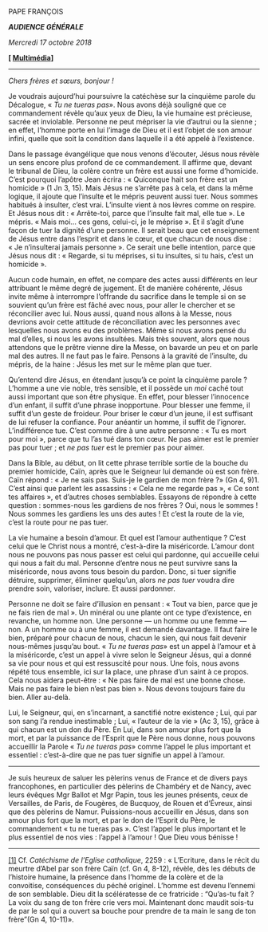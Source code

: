 PAPE FRANÇOIS

***AUDIENCE GÉNÉRALE***

*Mercredi 17 octobre 2018*

**[ [Multimédia](http://w2.vatican.va/content/francesco/fr/events/event.dir.html/content/vaticanevents/fr/2018/10/17/udienzagenerale.html)]**

* * *

*Chers frères et sœurs, bonjour !*

Je voudrais aujourd’hui poursuivre la catéchèse sur la cinquième parole du Décalogue, « *Tu ne tueras pas*». Nous avons déjà souligné que ce commandement révèle qu’aux yeux de Dieu, la vie humaine est précieuse, sacrée et inviolable. Personne ne peut mépriser la vie d’autrui ou la sienne ; en effet, l’homme porte en lui l’image de Dieu et il est l’objet de son amour infini, quelle que soit la condition dans laquelle il a été appelé à l’existence.

Dans le passage évangélique que nous venons d’écouter, Jésus nous révèle un sens encore plus profond de ce commandement. Il affirme que, devant le tribunal de Dieu, la colère contre un frère est aussi une forme d’homicide. C’est pourquoi l’apôtre Jean écrira : « Quiconque hait son frère est un homicide » (1 Jn 3, 15). Mais Jésus ne s’arrête pas à cela, et dans la même logique, il ajoute que l’insulte et le mépris peuvent aussi tuer. Nous sommes habitués à insulter, c’est vrai. L’insulte vient à nos lèvres comme on respire. Et Jésus nous dit : « Arrête-toi, parce que l’insulte fait mal, elle tue ». Le mépris. « Mais moi... ces gens, celui-ci, je le méprise ». Et il s’agit d’une façon de tuer la dignité d’une personne. Il serait beau que cet enseignement de Jésus entre dans l’esprit et dans le cœur, et que chacun de nous dise : « Je n’insulterai jamais personne ». Ce serait une belle intention, parce que Jésus nous dit : « Regarde, si tu méprises, si tu insultes, si tu hais, c’est un homicide ».

Aucun code humain, en effet, ne compare des actes aussi différents en leur attribuant le même degré de jugement. Et de manière cohérente, Jésus invite même à interrompre l’offrande du sacrifice dans le temple si on se souvient qu’un frère est fâché avec nous, pour aller le chercher et se réconcilier avec lui. Nous aussi, quand nous allons à la Messe, nous devrions avoir cette attitude de réconciliation avec les personnes avec lesquelles nous avons eu des problèmes. Même si nous avons pensé du mal d’elles, si nous les avons insultées. Mais très souvent, alors que nous attendons que le prêtre vienne dire la Messe, on bavarde un peu et on parle mal des autres. Il ne faut pas le faire. Pensons à la gravité de l’insulte, du mépris, de la haine : Jésus les met sur le même plan que tuer.

Qu’entend dire Jésus, en étendant jusqu’à ce point la cinquième parole ? L’homme a une vie noble, très sensible, et il possède un *moi* caché tout aussi important que son être physique. En effet, pour blesser l’innocence d’un enfant, il suffit d’une phrase inopportune. Pour blesser une femme, il suffit d’un geste de froideur. Pour briser le cœur d’un jeune, il est suffisant de lui refuser la confiance. Pour anéantir un homme, il suffit de l’ignorer. L’indifférence tue. C’est comme dire à une autre personne : « Tu es mort pour moi », parce que tu l’as tué dans ton cœur. Ne pas aimer est le premier pas pour tuer ; et *ne pas tuer* est le premier pas pour aimer.

Dans la Bible, au début, on lit cette phrase terrible sortie de la bouche du premier homicide, Caïn, après que le Seigneur lui demande où est son frère. Caïn répond : « Je ne sais pas. Suis-je le gardien de mon frère ?» (Gn 4, 9)1. C’est ainsi que parlent les assassins : « Cela ne me regarde pas », « Ce sont tes affaires », et d’autres choses semblables. Essayons de répondre à cette question : sommes-nous les gardiens de nos frères ? Oui, nous le sommes ! Nous sommes les gardiens les uns des autes ! Et c’est la route de la vie, c’est la route pour ne pas tuer.

La vie humaine a besoin d’amour. Et quel est l’amour authentique ? C’est celui que le Christ nous a montré, c’est-à-dire la miséricorde. L’amour dont nous ne pouvons pas nous passer est celui qui pardonne, qui accueille celui qui nous a fait du mal. Personne d’entre nous ne peut survivre sans la miséricorde, nous avons tous besoin du pardon. Donc, si tuer signifie détruire, supprimer, éliminer quelqu’un, alors *ne pas tuer* voudra dire prendre soin, valoriser, inclure. Et aussi pardonner.

Personne ne doit se faire d’illusion en pensant : « Tout va bien, parce que je ne fais rien de mal ». Un minéral ou une plante ont ce type d’existence, en revanche, un homme non. Une personne — un homme ou une femme — non. A un homme ou à une femme, il est demandé davantage. Il faut faire le bien, préparé pour chacun de nous, chacun le sien, qui nous fait devenir nous-mêmes jusqu’au bout. « *Tu ne tueras pas*» est un appel à l’amour et à la miséricorde, c’est un appel à vivre selon le Seigneur Jésus, qui a donné sa vie pour nous et qui est ressuscité pour nous. Une fois, nous avons répété tous ensemble, ici sur la place, une phrase d’un saint à ce propos. Cela nous aidera peut-être : « Ne pas faire de mal est une bonne chose. Mais ne pas faire le bien n’est pas bien ». Nous devons toujours faire du bien. Aller au-delà.

Lui, le Seigneur, qui, en s’incarnant, a sanctifié notre existence ; Lui, qui par son sang l’a rendue inestimable ; Lui, « l’auteur de la vie » (Ac 3, 15), grâce à qui chacun est un don du Père. En Lui, dans son amour plus fort que la mort, et par la puissance de l’Esprit que le Père nous donne, nous pouvons accueillir la Parole « *Tu ne tueras pas*» comme l’appel le plus important et essentiel : c’est-à-dire que ne pas tuer signifie un appel à l’amour.

* * *

Je suis heureux de saluer les pèlerins venus de France et de divers pays francophones, en particulier des pèlerins de Chambéry et de Nancy, avec leurs évêques Mgr Ballot et Mgr Papin, tous les jeunes présents, ceux de Versailles, de Paris, de Fougères, de Bucquoy, de Rouen et d’Évreux, ainsi que des pèlerins de Namur. Puissions-nous accueillir en Jésus, dans son amour plus fort que la mort, et par le don de l’Esprit du Père, le commandement « tu ne tueras pas ». C’est l’appel le plus important et le plus essentiel de nos vies : l’appel à l’amour ! Que Dieu vous bénisse !

* * *

[[1]](#_ednref1 "") Cf. *Catéchisme de l’Eglise catholique*, 2259 : « L’Ecriture, dans le récit du meurtre d’Abel par son frère Caïn (cf. Gn 4, 8-12), révèle, dès les débuts de l’histoire humaine, la présence dans l’homme de la colère et de la convoitise, conséquences du péché originel. L’homme est devenu l’ennemi de son semblable. Dieu dit la scélératesse de ce fratricide : “Qu’as-tu fait ? La voix du sang de ton frère crie vers moi. Maintenant donc maudit sois-tu de par le sol qui a ouvert sa bouche pour prendre de ta main le sang de ton frère”(Gn 4, 10-11)».